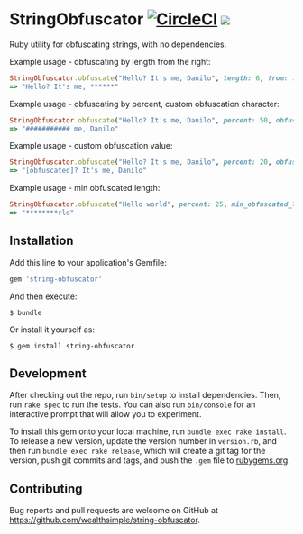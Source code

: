 # StringObfuscator [![CircleCI](https://circleci.com/gh/wealthsimple/string-obfuscator.svg?style=svg)](https://circleci.com/gh/wealthsimple/string-obfuscator) [![](https://img.shields.io/gem/v/string-obfuscator.svg)](https://rubygems.org/gems/string-obfuscator)

Ruby utility for obfuscating strings, with no dependencies.

Example usage - obfuscating by length from the right:

```ruby
StringObfuscator.obfuscate("Hello? It's me, Danilo", length: 6, from: :right)
=> "Hello? It's me, ******"
```

Example usage - obfuscating by percent, custom obfuscation character:

```ruby
StringObfuscator.obfuscate("Hello? It's me, Danilo", percent: 50, obfuscation_character: "#")
=> "########### me, Danilo"
```

Example usage - custom obfuscation value:

```ruby
StringObfuscator.obfuscate("Hello? It's me, Danilo", percent: 20, obfuscation_value: "[obfuscated]")
=> "[obfuscated]? It's me, Danilo"
```

Example usage - min obfuscated length:

```ruby
StringObfuscator.obfuscate("Hello world", percent: 25, min_obfuscated_length: 8)
=> "********rld"
```

## Installation

Add this line to your application's Gemfile:

```ruby
gem 'string-obfuscator'
```

And then execute:

    $ bundle

Or install it yourself as:

    $ gem install string-obfuscator

## Development

After checking out the repo, run `bin/setup` to install dependencies. Then, run `rake spec` to run the tests. You can also run `bin/console` for an interactive prompt that will allow you to experiment.

To install this gem onto your local machine, run `bundle exec rake install`. To release a new version, update the version number in `version.rb`, and then run `bundle exec rake release`, which will create a git tag for the version, push git commits and tags, and push the `.gem` file to [rubygems.org](https://rubygems.org).

## Contributing

Bug reports and pull requests are welcome on GitHub at https://github.com/wealthsimple/string-obfuscator.
